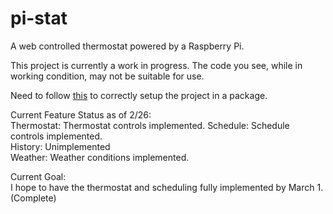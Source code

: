 pi-stat
=======

A web controlled thermostat powered by a Raspberry Pi.  

This project is currently a work in progress. The code you see, while in working condition, may not be suitable for use.  

Need to follow [this](http://guide.python-distribute.org/creation.html) to correctly setup the project in a package.  

Current Feature Status as of 2/26:  
Thermostat: Thermostat controls implemented.
Schedule: Schedule controls implemented.   
History: Unimplemented  
Weather: Weather conditions implemented.  

Current Goal:  
I hope to have the thermostat and scheduling fully implemented by March 1. (Complete)

